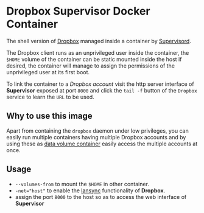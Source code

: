 # Dropbox Supervisor Docker Container #

The shell version of [Dropbox](https://www.dropbox.com/) managed inside a container by [Supervisord](http://supervisord.org/).

The Dropbox client runs as an unprivileged user inside the container, the `$HOME` volume of the container can be static mounted inside the host if desired, the container will manage to assign the permissions of the unprivileged user at its first boot.

To link the container to a *Dropbox account* visit the http server interface of **Supervisor** exposed at port `8000` and click the `tail -f` button of the `Dropbox` service to learn the `URL` to be used.

## Why to use this image ##
Apart from containing the `dropbox` daemon under low privileges, you can easily run multiple containers having multiple Dropbox accounts and by using these as [data volume container](https://docs.docker.com/userguide/dockervolumes/#creating-and-mounting-a-data-volume-container) easily access the multiple accounts at once.

## Usage ##
* `--volumes-from` to mount the `$HOME` in other container.
* `-net="host"` to enable the [lansync](https://www.dropbox.com/help/137) functionality of **Dropbox**.
* assign the port `8000` to the host so as to access the web interface of **Supervisor**
